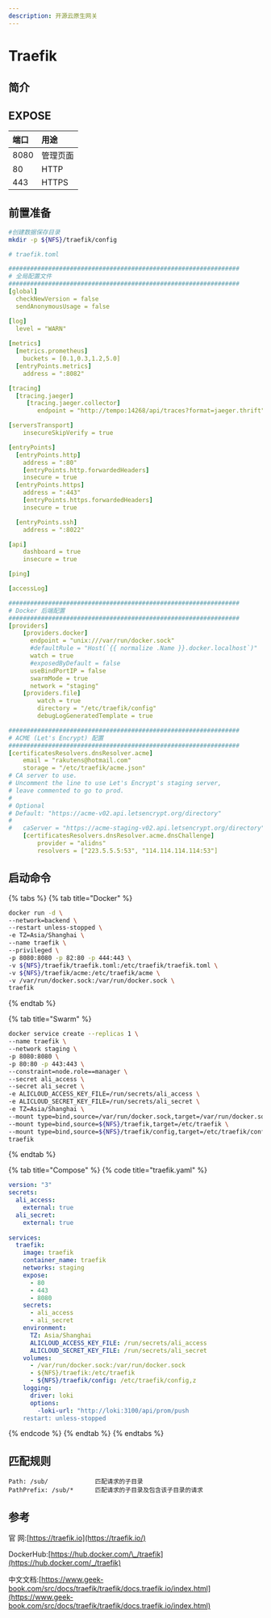 ```yaml
---
description: 开源云原生网关
---
```


# Traefik

## 简介



## EXPOSE

| 端口 | 用途 |
| :--- | :--- |
| 8080 | 管理页面 |
| 80 | HTTP |
| 443 | HTTPS |



## 前置准备

```bash
#创建数据保存目录
mkdir -p ${NFS}/traefik/config
```

```yaml
# traefik.toml

################################################################
# 全局配置文件
################################################################
[global]
  checkNewVersion = false
  sendAnonymousUsage = false

[log]
  level = "WARN"
  
[metrics]
  [metrics.prometheus]
    buckets = [0.1,0.3,1.2,5.0]
  [entryPoints.metrics]
    address = ":8082"

[tracing]
  [tracing.jaeger]
     [tracing.jaeger.collector]
        endpoint = "http://tempo:14268/api/traces?format=jaeger.thrift"

[serversTransport]
	insecureSkipVerify = true

[entryPoints]
  [entryPoints.http]
    address = ":80"
    [entryPoints.http.forwardedHeaders]
	insecure = true
  [entryPoints.https]
    address = ":443"
    [entryPoints.https.forwardedHeaders]
	insecure = true

  [entryPoints.ssh]
    address = ":8022"

[api]
	dashboard = true
	insecure = true

[ping]

[accessLog]

################################################################
# Docker 后端配置
################################################################
[providers]
    [providers.docker]
	  endpoint = "unix:///var/run/docker.sock"
	  #defaultRule = "Host(`{{ normalize .Name }}.docker.localhost`)"
	  watch = true
	  #exposedByDefault = false
	  useBindPortIP = false
	  swarmMode = true
	  network = "staging"
    [providers.file]
        watch = true
        directory = "/etc/traefik/config"
        debugLogGeneratedTemplate = true

################################################################
# ACME (Let's Encrypt) 配置
################################################################
[certificatesResolvers.dnsResolver.acme]
	email = "rakutens@hotmail.com"
	storage = "/etc/traefik/acme.json"
# CA server to use.
# Uncomment the line to use Let's Encrypt's staging server,
# leave commented to go to prod.
#
# Optional
# Default: "https://acme-v02.api.letsencrypt.org/directory"
#
#	caServer = "https://acme-staging-v02.api.letsencrypt.org/directory"
	[certificatesResolvers.dnsResolver.acme.dnsChallenge]
		provider = "alidns"
		resolvers = ["223.5.5.5:53", "114.114.114.114:53"]

```

## 启动命令

{% tabs %}
{% tab title="Docker" %}


```bash
docker run -d \
--network=backend \
--restart unless-stopped \
-e TZ=Asia/Shanghai \
--name traefik \
--privileged \
-p 8080:8080 -p 82:80 -p 444:443 \
-v ${NFS}/traefik/traefik.toml:/etc/traefik/traefik.toml \
-v ${NFS}/traefik/acme:/etc/traefik/acme \
-v /var/run/docker.sock:/var/run/docker.sock \
traefik
```
{% endtab %}

{% tab title="Swarm" %}
```bash
docker service create --replicas 1 \
--name traefik \
--network staging \
-p 8080:8080 \
-p 80:80 -p 443:443 \
--constraint=node.role==manager \
--secret ali_access \
--secret ali_secret \
-e ALICLOUD_ACCESS_KEY_FILE=/run/secrets/ali_access \
-e ALICLOUD_SECRET_KEY_FILE=/run/secrets/ali_secret \
-e TZ=Asia/Shanghai \
--mount type=bind,source=/var/run/docker.sock,target=/var/run/docker.sock \
--mount type=bind,source=${NFS}/traefik,target=/etc/traefik \
--mount type=bind,source=${NFS}/traefik/config,target=/etc/traefik/config,readonly \
traefik
```
{% endtab %}

{% tab title="Compose" %}
{% code title="traefik.yaml" %}
```yaml
version: "3"
secrets: 
  ali_access: 
    external: true
  ali_secret: 
    external: true
    
services: 
  traefik: 
    image: traefik
    container_name: traefik
    networks: staging
    expose:
      - 80
      - 443
      - 8080
    secrets: 
      - ali_access
      - ali_secret
    environment: 
      TZ: Asia/Shanghai
      ALICLOUD_ACCESS_KEY_FILE: /run/secrets/ali_access
      ALICLOUD_SECRET_KEY_FILE: /run/secrets/ali_secret
    volumes: 
      - /var/run/docker.sock:/var/run/docker.sock
      - ${NFS}/traefik:/etc/traefik
      - ${NFS}/traefik/config: /etc/traefik/config,z
    logging: 
      driver: loki
      options: 
        -loki-url: "http://loki:3100/api/prom/push
    restart: unless-stopped
```
{% endcode %}
{% endtab %}
{% endtabs %}

## 匹配规则

```text
Path: /sub/             匹配请求的子目录
PathPrefix: /sub/*      匹配请求的子目录及包含该子目录的请求
```

## 参考

官 网:[https://traefik.io](https://traefik.io/)

DockerHub:[https://hub.docker.com/\_/traefik](https://hub.docker.com/_/traefik)

中文文档:[https://www.geek-book.com/src/docs/traefik/traefik/docs.traefik.io/index.html](https://www.geek-book.com/src/docs/traefik/traefik/docs.traefik.io/index.html)

